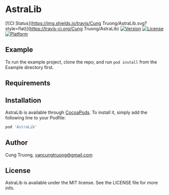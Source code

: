 # AstraLib

[![CI Status](https://img.shields.io/travis/Cung Truong/AstraLib.svg?style=flat)](https://travis-ci.org/Cung Truong/AstraLib)
[![Version](https://img.shields.io/cocoapods/v/AstraLib.svg?style=flat)](https://cocoapods.org/pods/AstraLib)
[![License](https://img.shields.io/cocoapods/l/AstraLib.svg?style=flat)](https://cocoapods.org/pods/AstraLib)
[![Platform](https://img.shields.io/cocoapods/p/AstraLib.svg?style=flat)](https://cocoapods.org/pods/AstraLib)

## Example

To run the example project, clone the repo, and run `pod install` from the Example directory first.

## Requirements

## Installation

AstraLib is available through [CocoaPods](https://cocoapods.org). To install
it, simply add the following line to your Podfile:

```ruby
pod 'AstraLib'
```

## Author

Cung Truong, vancungtruong@gmail.com

## License

AstraLib is available under the MIT license. See the LICENSE file for more info.
